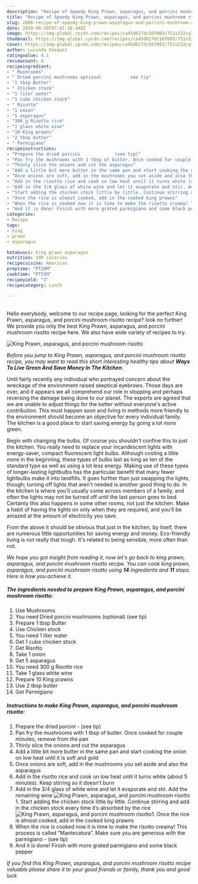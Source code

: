 ```yaml
---
description: "Recipe of Speedy King Prawn, asparagus, and porcini mushroom risotto"
title: "Recipe of Speedy King Prawn, asparagus, and porcini mushroom risotto"
slug: 2806-recipe-of-speedy-king-prawn-asparagus-and-porcini-mushroom-risotto
date: 2020-08-30T07:42:10.448Z
image: https://img-global.cpcdn.com/recipes/ca45d627dc56f003/751x532cq70/king-prawn-asparagus-and-porcini-mushroom-risotto-recipe-main-photo.jpg
thumbnail: https://img-global.cpcdn.com/recipes/ca45d627dc56f003/751x532cq70/king-prawn-asparagus-and-porcini-mushroom-risotto-recipe-main-photo.jpg
cover: https://img-global.cpcdn.com/recipes/ca45d627dc56f003/751x532cq70/king-prawn-asparagus-and-porcini-mushroom-risotto-recipe-main-photo.jpg
author: Lucinda Vasquez
ratingvalue: 4.1
reviewcount: 4
recipeingredient:
- " Mushrooms"
- " Dried porcini mushrooms optional           see tip"
- "1 tbsp Butter"
- " Chicken stock"
- "1 liter water"
- "1 cube chicken stock"
- " Risotto"
- "1 onion"
- "5 asparagus"
- "300 g Risotto rice"
- "1 glass white wine"
- "10 King prawns"
- "2 tbsp butter"
- " Parmigiano"
recipeinstructions:
- "Prepare the dried porcini             (see tip)"
- "Pan fry the mushrooms with 1 tbsp of butter. Once cooked for couple minutes, remove from the pan"
- "Thinly slice the onions and cut the asparagus"
- "Add a little bit more butter in the same pan and start cooking the onion on low heat until it is soft and gold"
- "Once onions are soft, add in the mushrooms you set aside and also the asparagus"
- "Add in the risotto rice and cook on low heat until it turns white (about 5 minutes). Keep stirring so it doesn’t burn"
- "Add in the 3/4 glass of white wine and let it evaporate and stir. Add the remaining wine"
- "Start adding the chicken stock little by little. Continue stirring and add in the chicken stock every time it’s absorbed by the rice"
- "Once the rice is almost cooked, add in the cooked king prawns"
- "When the rice is cooked now it is time to make the risotto creamy! This process is called “Mantecatura”. Make sure you are generous with the parmigiano             (see tip)"
- "And it is done! Finish with more grated parmigiano and some black pepper"
categories:
- Recipe
tags:
- king
- prawn
- asparagus

katakunci: king prawn asparagus 
nutrition: 199 calories
recipecuisine: American
preptime: "PT28M"
cooktime: "PT55M"
recipeyield: "3"
recipecategory: Lunch

---
```

<br>
Hello everybody, welcome to our recipe page, looking for the perfect King Prawn, asparagus, and porcini mushroom risotto recipe? look no further! We provide you only the best King Prawn, asparagus, and porcini mushroom risotto recipe here. We also have wide variety of recipes to try.
<br>


![King Prawn, asparagus, and porcini mushroom risotto](https://img-global.cpcdn.com/recipes/ca45d627dc56f003/751x532cq70/king-prawn-asparagus-and-porcini-mushroom-risotto-recipe-main-photo.jpg)

<i>Before you jump to King Prawn, asparagus, and porcini mushroom risotto recipe, you may want to read this short interesting healthy tips about 
<strong>Ways To Live Green And Save Money In The Kitchen</strong>.</i>
</br>

Until fairly recently any individual who portrayed concern about the wreckage of the environment raised skeptical eyebrows. Those days are over, and it appears we all comprehend our role in stopping and perhaps reversing the damage being done to our planet. The experts are agreed that we are unable to adjust things for the better without everyone's active contribution. This must happen soon and living in methods more friendly to the environment should become an objective for every individual family. The kitchen is a good place to start saving energy by going a lot more green.

Begin with changing the bulbs. Of course you shouldn't confine this to just the kitchen. You really need to replace your incandescent lights with energy-saver, compact fluorescent light bulbs. Although costing a little more in the beginning, these types of bulbs last as long as ten of the standard type as well as using a lot less energy. Making use of these types of longer-lasting lightbulbs has the particular benefit that many fewer lightbulbs make it into landfills. It goes further than just swapping the lights, though; turning off lights that aren't needed is another good thing to do. In the kitchen is where you'll usually come across members of a family, and often the lights may not be turned off until the last person goes to bed. Certainly this also happens in some other rooms, not just the kitchen. Make a habit of having the lights on only when they are required, and you'll be amazed at the amount of electricity you save.

From the above it should be obvious that just in the kitchen, by itself, there are numerous little opportunities for saving energy and money. Eco-friendly living is not really that tough. It's related to being sensible, more often than not.


<i>We hope you got insight from reading it, now let's go back to king prawn, asparagus, and porcini mushroom risotto recipe. You can cook king prawn, asparagus, and porcini mushroom risotto using <strong>14</strong> ingredients and <strong>11</strong> steps. Here is how you achieve it.
</i>

##### The ingredients needed to prepare King Prawn, asparagus, and porcini mushroom risotto:

1. Use  Mushrooms
1. You need  Dried porcini mushrooms (optional)           (see tip)
1. Prepare 1 tbsp Butter
1. Use  Chicken stock
1. You need 1 liter water
1. Get 1 cube chicken stock
1. Get  Risotto
1. Take 1 onion
1. Get 5 asparagus
1. You need 300 g Risotto rice
1. Take 1 glass white wine
1. Prepare 10 King prawns
1. Use 2 tbsp butter
1. Get  Parmigiano


##### Instructions to make King Prawn, asparagus, and porcini mushroom risotto:

1. Prepare the dried porcini -             (see tip)
1. Pan fry the mushrooms with 1 tbsp of butter. Once cooked for couple minutes, remove from the pan
1. Thinly slice the onions and cut the asparagus
1. Add a little bit more butter in the same pan and start cooking the onion on low heat until it is soft and gold
1. Once onions are soft, add in the mushrooms you set aside and also the asparagus
1. Add in the risotto rice and cook on low heat until it turns white (about 5 minutes). Keep stirring so it doesn’t burn
1. Add in the 3/4 glass of white wine and let it evaporate and stir. Add the remaining wine
<img src="//assets-global.cpcdn.com/assets/icons/button_play-2c75c40dde080a61004c1f40b05d8f140eaff45d7e9e6481dc71c63d2e7c4909.png" alt="King Prawn, asparagus, and porcini mushroom risotto">1. Start adding the chicken stock little by little. Continue stirring and add in the chicken stock every time it’s absorbed by the rice
<img src="//assets-global.cpcdn.com/assets/icons/button_play-2c75c40dde080a61004c1f40b05d8f140eaff45d7e9e6481dc71c63d2e7c4909.png" alt="King Prawn, asparagus, and porcini mushroom risotto">1. Once the rice is almost cooked, add in the cooked king prawns
1. When the rice is cooked now it is time to make the risotto creamy! This process is called “Mantecatura”. Make sure you are generous with the parmigiano -             (see tip)
1. And it is done! Finish with more grated parmigiano and some black pepper


<i>If you find this King Prawn, asparagus, and porcini mushroom risotto recipe valuable please share it to your good friends or family, thank you and good luck.</i>
